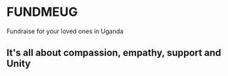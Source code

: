 # FUNDMEUG
Fundraise for your loved ones in Uganda

## It's all about compassion, empathy, support and Unity
